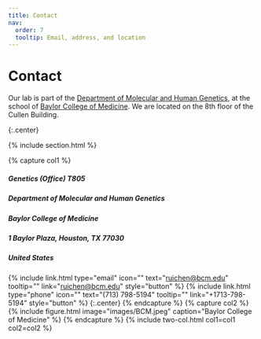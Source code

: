 ```yaml
---
title: Contact
nav:
  order: 7
  tooltip: Email, address, and location
---
```


# <i class="fas fa-envelope"></i>Contact

Our lab is part of the [Department of Molecular and Human Genetics](https://www.bcm.edu/departments/molecular-and-human-genetics), at the school of [Baylor College of Medicine](https://www.bcm.edu/).
We are located on the 8th floor of the Cullen Building.

{:.center}

{% include section.html %}


{% capture col1 %}
##### Genetics (Office) T805
##### Department of Molecular and Human Genetics
##### Baylor College of Medicine
##### 1 Baylor Plaza, Houston, TX 77030
##### United States 

{%
  include link.html
  type="email"
  icon=""
  text="ruichen@bcm.edu"
  tooltip=""
  link="ruichen@bcm.edu"
  style="button"
%}
{%
  include link.html
  type="phone"
  icon=""
  text="(713) 798-5194"
  tooltip=""
  link="+1713-798-5194"
  style="button"
%}
{:.center}
{% endcapture %}
{% capture col2 %}
{%
  include figure.html
  image="images/BCM.jpeg"
  caption="Baylor College of Medicine"
%}
{% endcapture %}
{% include two-col.html col1=col1 col2=col2 %}
